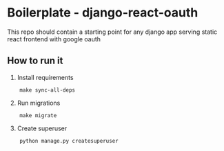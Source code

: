# Boilerplate - django-react-oauth

This repo should contain a starting point for any django app serving static react frontend with google oauth

## How to run it

1. Install requirements

```
    make sync-all-deps
```

2. Run migrations

```
    make migrate
```

3. Create superuser

```
    python manage.py createsuperuser
```
